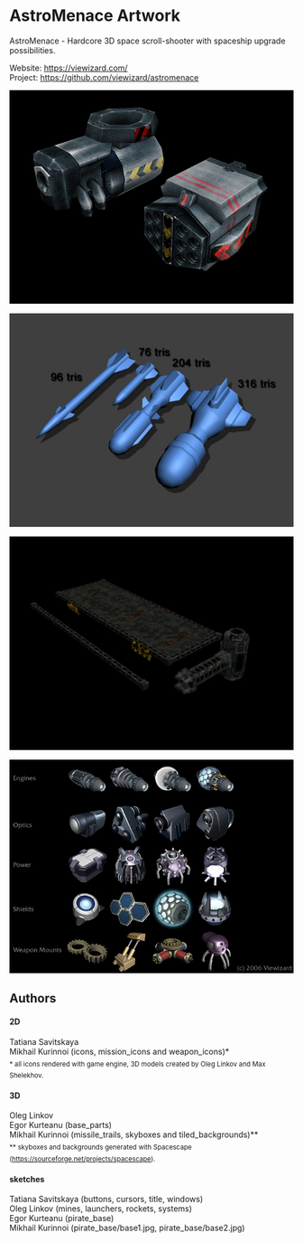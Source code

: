 # AstroMenace Artwork

AstroMenace - Hardcore 3D space scroll-shooter with spaceship upgrade possibilities.

Website: https://viewizard.com/</br>
Project: https://github.com/viewizard/astromenace

<p align="center">
  <img src="https://raw.githubusercontent.com/viewizard/astromenace-artwork/master/preview/preview1.jpg" alt="preview"/>
</p>
<p align="center">
  <img src="https://raw.githubusercontent.com/viewizard/astromenace-artwork/master/preview/preview2.jpg" alt="preview"/>
</p>
<p align="center">
  <img src="https://raw.githubusercontent.com/viewizard/astromenace-artwork/master/preview/preview3.jpg" alt="preview"/>
</p>
<p align="center">
  <img src="https://raw.githubusercontent.com/viewizard/astromenace-artwork/master/preview/preview4.jpg" alt="preview"/>
</p>

## Authors

#### 2D

Tatiana Savitskaya</br>
Mikhail Kurinnoi (icons, mission_icons and weapon_icons)* </br>
 <sub>* all icons rendered with game engine, 3D models created by Oleg Linkov and Max Shelekhov.

#### 3D

Oleg Linkov</br>
Egor Kurteanu (base_parts)</br>
Mikhail Kurinnoi (missile_trails, skyboxes and tiled_backgrounds)** </br>
 <sub>** skyboxes and backgrounds generated with Spacescape (https://sourceforge.net/projects/spacescape).

#### sketches
Tatiana Savitskaya (buttons, cursors, title, windows)</br>
Oleg Linkov (mines, launchers, rockets, systems)</br>
Egor Kurteanu (pirate_base)</br>
Mikhail Kurinnoi (pirate_base/base1.jpg, pirate_base/base2.jpg)
